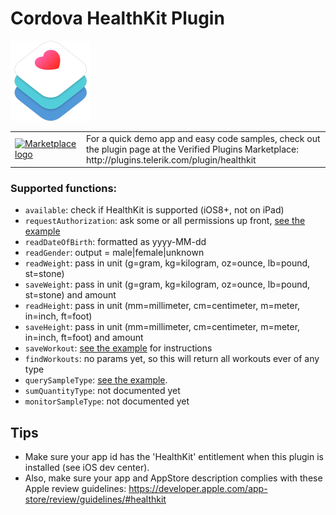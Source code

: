 # Cordova HealthKit Plugin

<img src="img/healthkit-hero_2x.png" width="128px" height="128px"/>


<table width="100%">
    <tr>
        <td width="100"><a href="http://plugins.telerik.com/plugin/healthkit"><img src="http://www.x-services.nl/github-images/telerik-verified-plugins-marketplace.png" width="97px" height="71px" alt="Marketplace logo"/></a></td>
        <td>For a quick demo app and easy code samples, check out the plugin page at the Verified Plugins Marketplace: http://plugins.telerik.com/plugin/healthkit</td>
    </tr>
</table>


### Supported functions:
* `available`: check if HealthKit is supported (iOS8+, not on iPad)
* `requestAuthorization`: ask some or all permissions up front, [see the example](demo/index.html)
* `readDateOfBirth`: formatted as yyyy-MM-dd
* `readGender`: output = male|female|unknown
* `readWeight`: pass in unit (g=gram, kg=kilogram, oz=ounce, lb=pound, st=stone)
* `saveWeight`: pass in unit (g=gram, kg=kilogram, oz=ounce, lb=pound, st=stone) and amount
* `readHeight`: pass in unit (mm=millimeter, cm=centimeter, m=meter, in=inch, ft=foot)
* `saveHeight`: pass in unit (mm=millimeter, cm=centimeter, m=meter, in=inch, ft=foot) and amount
* `saveWorkout`: [see the example](demo/index.html) for instructions
* `findWorkouts`: no params yet, so this will return all workouts ever of any type
* `querySampleType`: [see the example](demo/index.html).
* `sumQuantityType`: not documented yet
* `monitorSampleType`:  not documented yet

## Tips
* Make sure your app id has the 'HealthKit' entitlement when this plugin is installed (see iOS dev center).
* Also, make sure your app and AppStore description complies with these Apple review guidelines: https://developer.apple.com/app-store/review/guidelines/#healthkit
